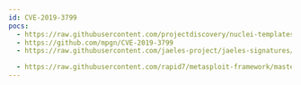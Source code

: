 ```yaml
---
id: CVE-2019-3799
pocs:
  - https://raw.githubusercontent.com/projectdiscovery/nuclei-templates/master/cves/2019/CVE-2019-3799.yaml
  - https://github.com/mpgn/CVE-2019-3799
  - https://raw.githubusercontent.com/jaeles-project/jaeles-signatures/master/cves/spring-cloud-path-traversal-cve-2019-3799.yaml

  - https://raw.githubusercontent.com/rapid7/metasploit-framework/master/modules/auxiliary/scanner/http/springcloud_traversal.rb
---
```

